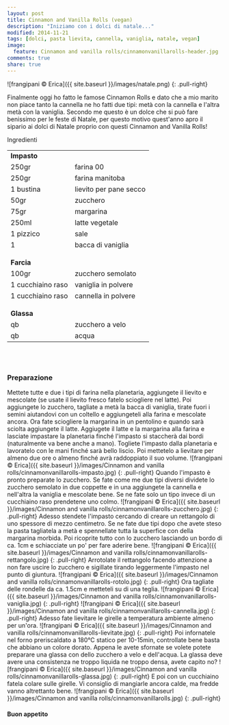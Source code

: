 ```yaml
---
layout: post
title: Cinnamon and Vanilla Rolls (vegan)
description: "Iniziamo con i dolci di natale..."
modified: 2014-11-21
tags: [dolci, pasta lievita, cannella, vaniglia, natale, vegan]
image:
  feature: Cinnamon and vanilla rolls/cinnamonvanillarolls-header.jpg
comments: true
share: true
---
```


![frangipani © Erica]({{ site.baseurl }}/images/natale.png)
{: .pull-right}

Finalmente oggi ho fatto le famose Cinnamon Rolls e dato che a mio marito non piace tanto la cannella ne ho fatti due tipi: metà con la cannella e l'altra metà con la vaniglia. Secondo me questo è un dolce che si può fare benissimo per le feste di Natale, per questo motivo quest'anno apro il sipario ai dolci di Natale proprio con questi Cinnamon and Vanilla Rolls!


<div class="ingredients">
  <div class="ingredients-title">Ingredienti</div>
  <table>
    <tbody>
      <tr>
        <td colspan="2"><b>Impasto</b></td>
      </tr>
      <tr>
        <td>250gr</td>
        <td>farina 00</td>
      </tr>
      <tr>
        <td>250gr</td>
        <td>farina manitoba</td>
      </tr>
      <tr>
        <td>1 bustina</td>
        <td>lievito per pane secco</td>
      </tr>
      <tr>
        <td>50gr</td>
        <td>zucchero</td>
      </tr>
      <tr>
        <td>75gr</td>
        <td>margarina</td>
      </tr>
      <tr>
        <td>250ml</td>
        <td>latte vegetale</td>
      </tr>
      <tr>
        <td>1 pizzico</td>
        <td>sale</td>
      </tr>
      <tr>
        <td>1</td>
        <td>bacca di vaniglia</td>
      </tr>
      <tr style="height: 15px;"></tr>
      <tr>          
        <td colspan="2"><b>Farcia</b></td>
      </tr>
      <tr>
        <td>100gr</td>
        <td>zucchero semolato</td>
      </tr>
      <tr>      
        <td>1 cucchiaino raso</td>
        <td>vaniglia in polvere</td>
      </tr>
      <tr>      
        <td>1 cucchiaino raso</td>
        <td>cannella in polvere</td>
      </tr>
      <tr style="height: 15px;"></tr>
      <tr>          
        <td colspan="2"><b>Glassa</b></td>
      </tr>      
      <tr>
        <td>qb</td>
        <td>zucchero a velo</td>
      </tr>
      <tr>
        <td>qb</td>
        <td>acqua</td>       
      </tr>
    </tbody>
  </table>
  <br></br>
</div>


<h3>
  <font color="grey">
    <i class="icon-cogs"></i>
  </font> Preparazione
</h3>

Mettete tutte e due i tipi di farina nella planetaria, aggiungete il lievito e mescolate (se usate il lievito fresco fatelo sciogliere nel latte). Poi aggiungete lo zucchero, tagliate a metà la bacca di vaniglia, tirate fuori i semini aiutandovi con un coltello e aggiungeteli alla farina e mescolate ancora. Ora fate sciogliere la margarina in un pentolino e quando sarà sciolta aggiungete il latte. Aggiugete il latte e la margarina alla farina e lasciate impastare la planetaria finché l'impasto si staccherà dai bordi (naturalmente va bene anche a mano). Togliete l'impasto dalla planetaria e lavoratelo con le mani finché sarà bello liscio. Poi mettetelo a lievitare per almeno due ore o almeno finché avrà raddoppiato il suo volume.
![frangipani © Erica]({{ site.baseurl }}/images/Cinnamon and vanilla rolls/cinnamonvanillarolls-impasto.jpg)
{: .pull-right}
Quando l'impasto è pronto preparate lo zucchero. Se fate come me due tipi diversi dividete lo zucchero semolato in due coppette e in una aggiungete la cannella e nell'altra la vaniglia e mescolate bene. Se ne fate solo un tipo invece di un cucchiaino raso prendetene uno colmo.
![frangipani © Erica]({{ site.baseurl }}/images/Cinnamon and vanilla rolls/cinnamonvanillarolls-zucchero.jpg)
{: .pull-right}
Adesso stendete l'impasto cercando di creare un rettangolo di uno spessore di mezzo centimetro. Se ne fate due tipi dopo che avete steso la pasta tagliatela a metà e spennellate tutta la superfice con della margarina morbida. Poi ricoprite tutto con lo zucchero lasciando un bordo di ca. 1cm e schiacciate un po' per fare aderire bene.
![frangipani © Erica]({{ site.baseurl }}/images/Cinnamon and vanilla rolls/cinnamonvanillarolls-rettangolo.jpg)
{: .pull-right}
Arrotolate il rettangolo facendo attenzione a non fare uscire lo zucchero e sigillate tirando leggermente l'impasto nel punto di giuntura.
![frangipani © Erica]({{ site.baseurl }}/images/Cinnamon and vanilla rolls/cinnamonvanillarolls-rotolo.jpg)
{: .pull-right}
Ora tagliate delle rondelle da ca. 1.5cm e metteteli su di una teglia.
![frangipani © Erica]({{ site.baseurl }}/images/Cinnamon and vanilla rolls/cinnamonvanillarolls-vaniglia.jpg)
{: .pull-right}
![frangipani © Erica]({{ site.baseurl }}/images/Cinnamon and vanilla rolls/cinnamonvanillarolls-cannella.jpg)
{: .pull-right}
Adesso fate lievitare le girelle a temperatura ambiente almeno per un'ora.
![frangipani © Erica]({{ site.baseurl }}/images/Cinnamon and vanilla rolls/cinnamonvanillarolls-lievitate.jpg)
{: .pull-right}
Poi infornatele nel forno preriscaldato a 180°C statico per 10-15min, controllate bene basta che abbiano un colore dorato. Appena le avete sfornate se volete potete preparare una glassa con dello zucchero a velo e dell'acqua. La glassa deve avere una consistenza ne troppo liquida ne troppo densa, avete capito no? 
![frangipani © Erica]({{ site.baseurl }}/images/Cinnamon and vanilla rolls/cinnamonvanillarolls-glassa.jpg)
{: .pull-right}
E poi con un cucchiaino fatela colare sulle girelle. Vi consiglio di mangiarle ancora calde, ma fredde vanno altrettanto bene.
![frangipani © Erica]({{ site.baseurl }}/images/Cinnamon and vanilla rolls/cinnamonvanillarolls.jpg)
{: .pull-right}

<h4>Buon appetito
  <font color="red">
    <i class="icon-smile"></i>
  </font>
</h4>
